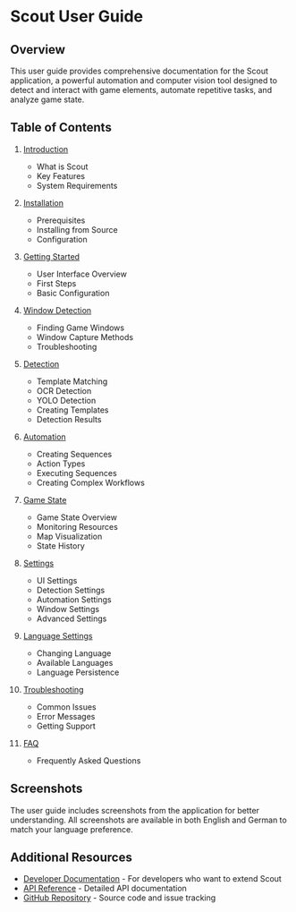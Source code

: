 # Scout User Guide

## Overview

This user guide provides comprehensive documentation for the Scout application, a powerful automation and computer vision tool designed to detect and interact with game elements, automate repetitive tasks, and analyze game state.

## Table of Contents

1. [Introduction](introduction.md)
   - What is Scout
   - Key Features
   - System Requirements

2. [Installation](installation.md)
   - Prerequisites
   - Installing from Source
   - Configuration

3. [Getting Started](getting_started.md)
   - User Interface Overview
   - First Steps
   - Basic Configuration

4. [Window Detection](window_detection.md)
   - Finding Game Windows
   - Window Capture Methods
   - Troubleshooting

5. [Detection](detection.md)
   - Template Matching
   - OCR Detection
   - YOLO Detection
   - Creating Templates
   - Detection Results

6. [Automation](automation.md)
   - Creating Sequences
   - Action Types
   - Executing Sequences
   - Creating Complex Workflows

7. [Game State](game_state.md)
   - Game State Overview
   - Monitoring Resources
   - Map Visualization
   - State History

8. [Settings](settings.md)
   - UI Settings
   - Detection Settings
   - Automation Settings
   - Window Settings
   - Advanced Settings

9. [Language Settings](language_settings.md)
   - Changing Language
   - Available Languages
   - Language Persistence

10. [Troubleshooting](troubleshooting.md)
    - Common Issues
    - Error Messages
    - Getting Support

11. [FAQ](faq.md)
    - Frequently Asked Questions

## Screenshots

The user guide includes screenshots from the application for better understanding. All screenshots are available in both English and German to match your language preference.

## Additional Resources

- [Developer Documentation](../developer/README.md) - For developers who want to extend Scout
- [API Reference](../api/README.md) - Detailed API documentation
- [GitHub Repository](https://github.com/yourusername/scout) - Source code and issue tracking 